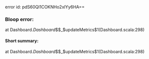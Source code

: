 error id: pdS60Ql1COKNHo2xlYy6HA==
### Bloop error:

at Dashboard$.Dashboard$$$_$updateMetrics$1(Dashboard.scala:298)
#### Short summary: 

at Dashboard$.Dashboard$$$_$updateMetrics$1(Dashboard.scala:298)